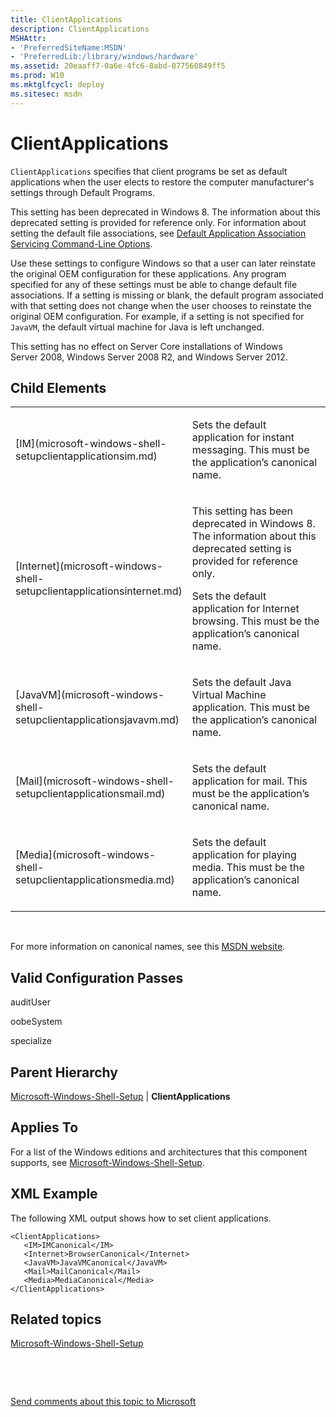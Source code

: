 ```yaml
---
title: ClientApplications
description: ClientApplications
MSHAttr:
- 'PreferredSiteName:MSDN'
- 'PreferredLib:/library/windows/hardware'
ms.assetid: 20eaaff7-0a6e-4fc6-8abd-077560849ff5
ms.prod: W10
ms.mktglfcycl: deploy
ms.sitesec: msdn
---
```


# ClientApplications


`ClientApplications` specifies that client programs be set as default applications when the user elects to restore the computer manufacturer's settings through Default Programs.

This setting has been deprecated in Windows 8. The information about this deprecated setting is provided for reference only. For information about setting the default file associations, see [Default Application Association Servicing Command-Line Options](http://go.microsoft.com/fwlink/p/?LinkId=247509).

Use these settings to configure Windows so that a user can later reinstate the original OEM configuration for these applications. Any program specified for any of these settings must be able to change default file associations. If a setting is missing or blank, the default program associated with that setting does not change when the user chooses to reinstate the original OEM configuration. For example, if a setting is not specified for `JavaVM`, the default virtual machine for Java is left unchanged.

This setting has no effect on Server Core installations of Windows Server 2008, Windows Server 2008 R2, and Windows Server 2012.

## Child Elements


<table>
<colgroup>
<col width="50%" />
<col width="50%" />
</colgroup>
<tbody>
<tr class="odd">
<td><p>[IM](microsoft-windows-shell-setupclientapplicationsim.md)</p></td>
<td><p>Sets the default application for instant messaging. This must be the application’s canonical name.</p></td>
</tr>
<tr class="even">
<td><p>[Internet](microsoft-windows-shell-setupclientapplicationsinternet.md)</p></td>
<td><p>This setting has been deprecated in Windows 8. The information about this deprecated setting is provided for reference only.</p>
<p>Sets the default application for Internet browsing. This must be the application’s canonical name.</p></td>
</tr>
<tr class="odd">
<td><p>[JavaVM](microsoft-windows-shell-setupclientapplicationsjavavm.md)</p></td>
<td><p>Sets the default Java Virtual Machine application. This must be the application’s canonical name.</p></td>
</tr>
<tr class="even">
<td><p>[Mail](microsoft-windows-shell-setupclientapplicationsmail.md)</p></td>
<td><p>Sets the default application for mail. This must be the application’s canonical name.</p></td>
</tr>
<tr class="odd">
<td><p>[Media](microsoft-windows-shell-setupclientapplicationsmedia.md)</p></td>
<td><p>Sets the default application for playing media. This must be the application’s canonical name.</p></td>
</tr>
</tbody>
</table>

 

For more information on canonical names, see this [MSDN website](http://go.microsoft.com/fwlink/?LinkId=82991).

## Valid Configuration Passes


auditUser

oobeSystem

specialize

## Parent Hierarchy


[Microsoft-Windows-Shell-Setup](microsoft-windows-shell-setup.md) | **ClientApplications**

## Applies To


For a list of the Windows editions and architectures that this component supports, see [Microsoft-Windows-Shell-Setup](microsoft-windows-shell-setup.md).

## XML Example


The following XML output shows how to set client applications.

``` syntax
<ClientApplications>
   <IM>IMCanonical</IM>
   <Internet>BrowserCanonical</Internet>
   <JavaVM>JavaVMCanonical</JavaVM>
   <Mail>MailCanonical</Mail>
   <Media>MediaCanonical</Media>
</ClientApplications>
```

## Related topics


[Microsoft-Windows-Shell-Setup](microsoft-windows-shell-setup.md)

 

 

[Send comments about this topic to Microsoft](mailto:wsddocfb@microsoft.com?subject=Documentation%20feedback%20%5Bp_unattend\p_unattend%5D:%20ClientApplications%20%20RELEASE:%20%2810/3/2016%29&body=%0A%0APRIVACY%20STATEMENT%0A%0AWe%20use%20your%20feedback%20to%20improve%20the%20documentation.%20We%20don't%20use%20your%20email%20address%20for%20any%20other%20purpose,%20and%20we'll%20remove%20your%20email%20address%20from%20our%20system%20after%20the%20issue%20that%20you're%20reporting%20is%20fixed.%20While%20we're%20working%20to%20fix%20this%20issue,%20we%20might%20send%20you%20an%20email%20message%20to%20ask%20for%20more%20info.%20Later,%20we%20might%20also%20send%20you%20an%20email%20message%20to%20let%20you%20know%20that%20we've%20addressed%20your%20feedback.%0A%0AFor%20more%20info%20about%20Microsoft's%20privacy%20policy,%20see%20http://privacy.microsoft.com/default.aspx. "Send comments about this topic to Microsoft")





